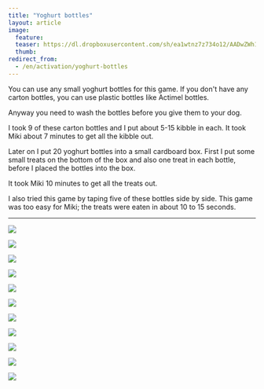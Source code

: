 ```yaml
---
title: "Yoghurt bottles"
layout: article
image:
  feature:
  teaser: https://dl.dropboxusercontent.com/sh/ea1wtnz7z734o12/AADwZWh1mGqEkNEOvDN9mAgFa/aktivointi/jogurttipullot/DSC52520-245px.jpg
  thumb:
redirect_from:
  - /en/activation/yoghurt-bottles
---
```


You can use any small yoghurt bottles for this game. If you don't have any carton bottles, you can use plastic bottles like Actimel bottles.

Anyway you need to wash the bottles before you give them to your dog.

I took 9 of these carton bottles and I put about 5-15 kibble in each. It took Miki about 7 minutes to get all the kibble out.

Later on I put 20 yoghurt bottles into a small cardboard box. First I put some small treats on the bottom of the box and also one treat in each bottle, before I placed the bottles into the box.

It took Miki 10 minutes to get all the treats out.

I also tried this game by taping five of these bottles side by side. This game was too easy for Miki; the treats were eaten in about 10 to 15 seconds.

---

[![](https://dl.dropboxusercontent.com/sh/ea1wtnz7z734o12/AADz5irQcBrtq15tTQ7bPH2ja/aktivointi/jogurttipullot/DSC52450-800px.jpg)](https://dl.dropboxusercontent.com/sh/ea1wtnz7z734o12/AACkjk7rzFFlCX441KaMFkw3a/aktivointi/jogurttipullot/DSC52450.jpg)

[![](https://dl.dropboxusercontent.com/sh/ea1wtnz7z734o12/AACnZNYA1xVxm5WSKnlRRbXta/aktivointi/jogurttipullot/DSC52454-800px.jpg)](https://dl.dropboxusercontent.com/sh/ea1wtnz7z734o12/AAA5oIsVRIbwIzuOUZ5z0KIOa/aktivointi/jogurttipullot/DSC52454.jpg)

[![](https://dl.dropboxusercontent.com/sh/ea1wtnz7z734o12/AACsbYP_zuMF1vcHoO9aig8Da/aktivointi/jogurttipullot/DSC52486-800px.jpg)](https://dl.dropboxusercontent.com/sh/ea1wtnz7z734o12/AACRKwLwELiG0PcXHHk0yj6sa/aktivointi/jogurttipullot/DSC52486.jpg)

[![](https://dl.dropboxusercontent.com/sh/ea1wtnz7z734o12/AAAlfKhYGj5KZrNq1OiGAxnqa/aktivointi/jogurttipullot/DSC52520-800px.jpg)](https://dl.dropboxusercontent.com/sh/ea1wtnz7z734o12/AACl2M8csXYqZsYUsjbWBrnYa/aktivointi/jogurttipullot/DSC52520.jpg)

[![](https://dl.dropboxusercontent.com/sh/ea1wtnz7z734o12/AABVWOfRe93UVPNNiQUodDIOa/aktivointi/jogurttipullot/DSC52535-800px.jpg)](https://dl.dropboxusercontent.com/sh/ea1wtnz7z734o12/AABl-3mxaSmN0wd9abfN64bpa/aktivointi/jogurttipullot/DSC52535.jpg)

[![](https://dl.dropboxusercontent.com/sh/ea1wtnz7z734o12/AAA0RqbAFxpw-DWroLf3KMLIa/aktivointi/jogurttipullot/DSC55139-800px.jpg)](https://dl.dropboxusercontent.com/sh/ea1wtnz7z734o12/AADgZHuMWdFdKdeRBJPD0Rnla/aktivointi/jogurttipullot/DSC55139.jpg)

[![](https://dl.dropboxusercontent.com/sh/ea1wtnz7z734o12/AADLK0-Q3Redyl-ZhRIhPjRpa/aktivointi/jogurttipullot/DSC55149-800px.jpg)](https://dl.dropboxusercontent.com/sh/ea1wtnz7z734o12/AAAGteTGhhtKHSD0ZAXpembHa/aktivointi/jogurttipullot/DSC55149.jpg)

[![](https://dl.dropboxusercontent.com/sh/ea1wtnz7z734o12/AAAmt9r-emjsf6v83cRIgSzBa/aktivointi/jogurttipullot/DSC55209-800px.jpg)](https://dl.dropboxusercontent.com/sh/ea1wtnz7z734o12/AADzQL8cOP093l5LCCN0HMkta/aktivointi/jogurttipullot/DSC55209.jpg)

[![](https://dl.dropboxusercontent.com/sh/ea1wtnz7z734o12/AABbSIsjDCON4XMbUWnjr_xFa/aktivointi/jogurttipullot/DSC55273-800px.jpg)](https://dl.dropboxusercontent.com/sh/ea1wtnz7z734o12/AADu8vV1sog5PxrS5oo5ZDqLa/aktivointi/jogurttipullot/DSC55273.jpg)

[![](https://dl.dropboxusercontent.com/sh/ea1wtnz7z734o12/AABYVOJsqBUMokQshJ51ayYna/aktivointi/jogurttipullot/DSC55321-800px.jpg)](https://dl.dropboxusercontent.com/sh/ea1wtnz7z734o12/AADeIUnuxmD7rzjnEuXJtb17a/aktivointi/jogurttipullot/DSC55321.jpg)

[![](https://dl.dropboxusercontent.com/sh/ea1wtnz7z734o12/AAAsaG2-I8MrJ8sYd0QUdm1ga/aktivointi/jogurttipullot/DSC55368-800px.jpg)](https://dl.dropboxusercontent.com/sh/ea1wtnz7z734o12/AAAPXszeZ0T7456y9aDJMxHda/aktivointi/jogurttipullot/DSC55368.jpg)
